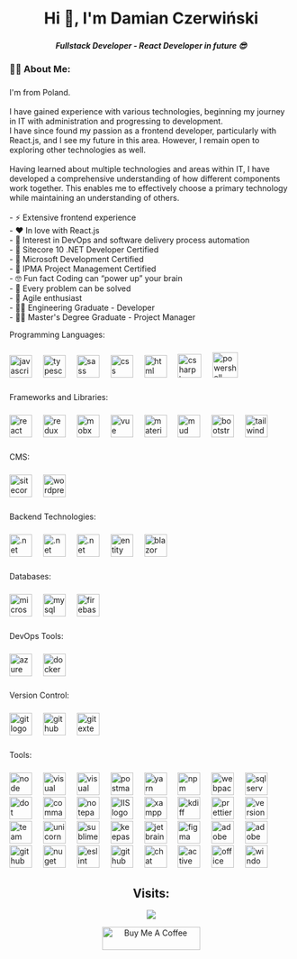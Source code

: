 <h1 align="center">Hi 👋, I'm Damian Czerwiński</h1>

###

<h5 align="center">Fullstack Developer - React Developer in future 😎</h5>

###

<h3 align="left">👩‍💻  About Me:</h3>

###

<p align="left">
  I'm from Poland.<br><br>
  I have gained experience with various technologies, beginning my journey in IT with administration and progressing to development.<br>
  I have since found my passion as a frontend developer, particularly with React.js, and I see my future in this area.
  However, I remain open to exploring other technologies as well.<br><br>
  Having learned about multiple technologies and areas within IT, I have developed a comprehensive understanding of how different components work together.
  This enables me to effectively choose a primary technology while maintaining an understanding of others.<br><br>
  - ⚡ Extensive frontend experience<br>
  - ❤️ In love with React.js<br>
  - 🤔 Interest in DevOps and software delivery process automation<br>
  - 🥇 Sitecore 10 .NET Developer Certified<br>
  - 🥇 Microsoft Development Certified<br>
  - 🥇 IPMA Project Management Certified<br>
  - 🤓 Fun fact Coding can “power up” your brain<br>
  - 🌈 Every problem can be solved<br>
  - 💛 Agile enthusiast<br>
  - 🧑‍🎓 Engineering Graduate - Developer<br>
  - 👨‍🎓 Master's Degree Graduate - Project Manager
</p>

<p align="left">Programming Languages:</p>

###

<div align="left">
  <img src="https://cdn.jsdelivr.net/gh/devicons/devicon/icons/javascript/javascript-original.svg" height="40" alt="javascript logo"  />
  <img width="12" />
  <img src="https://cdn.jsdelivr.net/gh/devicons/devicon/icons/typescript/typescript-original.svg" height="40" alt="typescript logo"  />
  <img width="12" />
  <img src="https://sass-lang.com/assets/img/styleguide/seal-color.png" height="40" alt="sass logo"  />
  <img width="12" />
  <img src="https://upload.wikimedia.org/wikipedia/commons/thumb/6/62/CSS3_logo.svg/1024px-CSS3_logo.svg.png" height="40" alt="css logo"  />
  <img width="12" />
  <img src="https://cdn.iconscout.com/icon/free/png-256/free-html-5-1-1175208.png" height="40" alt="html logo"  />
  <img width="12" />
  <img src="https://cdn.prod.website-files.com/6047a9e35e5dc54ac86ddd90/63065002cd563e1cd1cead28_eaadfe64.png" height="42" alt="csharp logo"  />
  <img width="12" />
  <img src="https://upload.wikimedia.org/wikipedia/commons/2/2f/PowerShell_5.0_icon.png" height="45" alt="powershell logo"  />
</div>

###

<p align="left">Frameworks and Libraries:</p>

### 

<div align="left">
  <img src="https://cdn.jsdelivr.net/gh/devicons/devicon/icons/react/react-original.svg" height="40" alt="react logo"  />
  <img width="12" />
  <img src="https://cdn.jsdelivr.net/gh/devicons/devicon/icons/redux/redux-original.svg" height="40" alt="redux logo"  />
  <img width="12" />
  <img src="https://static-00.iconduck.com/assets.00/mobx-icon-512x512-h6qs5zuq.png" height="40" alt="mobx logo"  />
  <img width="12" />
  <img src="https://upload.wikimedia.org/wikipedia/commons/thumb/9/95/Vue.js_Logo_2.svg/512px-Vue.js_Logo_2.svg.png?20170919082558" height="40" alt="vue logo"  />
  <img width="12" />
  <img src="https://static-00.iconduck.com/assets.00/material-ui-icon-2048x1626-on580ia9.png" height="40" alt="material ui logo"  />
  <img width="12" />
  <img src="https://mudblazor.com/_content/MudBlazor.Docs/images/logo.png" height="40" alt="mud blazor logo"  />
  <img width="12" />
  <img src="https://www.marefa.org/w/images/thumb/b/b2/Bootstrap_logo.svg/1200px-Bootstrap_logo.svg.png" height="40" alt="bootstrap logo"  />
  <img width="12" />
  <img src="https://iconape.com/wp-content/files/an/351546/png/tailwind-css-logo.png" height="40" alt="tailwind logo"  />
</div>

###

<p align="left">CMS:</p>

###

<div align="left">
  <img src="https://clipground.com/images/sitecore-logo-clipart-1.png" height="40" alt="sitecore logo"  />
  <img width="12" />
  <img src="https://subpng.com/images/hd/word-press-logo-blue-background-npsh9eqxiazah0dh-npsh9eqxiazah0dh.jpg" height="40" alt="wordpress logo"  />
</div>

###

<p align="left">Backend Technologies:</p>

###

<div align="left">
  <img src="https://upload.wikimedia.org/wikipedia/commons/thumb/7/7d/Microsoft_.NET_logo.svg/456px-Microsoft_.NET_logo.svg.png" height="40" alt=".net logo"  />
  <img width="12" />
  <img src="https://cdn.neowin.com/news/images/uploaded/2023/05/1683726858_microsoft_net_logo_story.jpg" height="40" alt=".net framework logo"  />
  <img width="12" />
  <img src="https://broadwayinfosys.com/blog/wp-content/uploads/2019/03/1_K8-NHsRRBuUpuzphdkZ6MQ.png" height="40" alt=".net core logo"  />
  <img width="12" />
  <img src="https://blog.cdn.cmarix.com/blog/wp-content/uploads/2016/03/Entity-Framework.png" height="40" alt="entity framework logo"  />
  <img width="12" />
  <img src="https://user-images.githubusercontent.com/14852843/147144692-50624d81-cb56-4fc3-ab25-5d712818c1d3.png" height="40" alt="blazor logo"  />
</div>

###

<p align="left">Databases:</p>

###

<div align="left">
  <img src="https://zetorzeszow.pl/wp-content/uploads/2022/07/microsoft-sql-server-logo.png" height="40" alt="microsoftsqlserver logo"  />
  <img width="12" />
  <img src="https://cdn.jsdelivr.net/gh/devicons/devicon/icons/mysql/mysql-original.svg" height="40" alt="mysql logo"  />
  <img width="12" />
  <img src="https://firebase.google.com/static/downloads/brand-guidelines/PNG/logo-logomark.png" height="40" alt="firebase logo"  />
</div>

###

<p align="left">DevOps Tools:</p>

###

<div align="left">
  <img src="https://cdn.jsdelivr.net/gh/devicons/devicon/icons/azure/azure-original.svg" height="40" alt="azure logo"  />
  <img width="12" />
  <img src="https://cdn.jsdelivr.net/gh/devicons/devicon/icons/docker/docker-original.svg" height="40" alt="docker logo"  />
</div>

###

<p align="left">Version Control:</p>

###

<div align="left">
  <img src="https://cdn.jsdelivr.net/gh/devicons/devicon/icons/git/git-original.svg" height="40" alt="git logo"  />
  <img width="12" />
  <img src="https://skillicons.dev/icons?i=github" height="40" alt="github logo"  />
  <img width="12" />
  <img src="https://avatars.githubusercontent.com/u/1700077?s=280&v=4" height="40" alt="git extension logo"  />
</div>

###

<p align="left">Tools:</p>

###

<div align="left">
  <img src="https://static-00.iconduck.com/assets.00/node-js-icon-454x512-nztofx17.png" height="40" alt="node logo"  />
  <img width="12" />
  <img src="https://static.wikia.nocookie.net/logopedia/images/e/ec/Microsoft_Visual_Studio_2022.svg/revision/latest/scale-to-width-down/200?cb=20211027141551" height="40" alt="visual studio logo"  />
  <img width="12" />
  <img src="https://cdn.freebiesupply.com/logos/thumbs/2x/visual-studio-code-logo.png" height="40" alt="visual studio code logo"  />
  <img width="12" />
  <img src="https://uxwing.com/wp-content/themes/uxwing/download/brands-and-social-media/postman-icon.png" height="40" alt="postman logo"  />
  <img width="12" />
  <img src="https://uxwing.com/wp-content/themes/uxwing/download/brands-and-social-media/yarn-package-manager-icon.png" height="40" alt="yarn logo"  />
  <img width="12" />
  <img src="https://cdn.freebiesupply.com/logos/thumbs/2x/npm-logo.png" height="40" alt="npm logo"  />
  <img width="12" />
  <img src="https://cdn.icon-icons.com/icons2/2699/PNG/512/js_webpack_logo_icon_167796.png" height="40" alt="webpack logo"  />
  <img width="12" />
  <img src="https://miro.medium.com/v2/resize:fit:500/1*-hkzF9m5828c-UIaSQNUug.jpeg" height="40" alt="sql server management studio logo"  />
  <img width="12" />
  <img src="https://cdn.worldvectorlogo.com/logos/icon-dotpeek.svg" height="40" alt="dot peek logo"  />
  <img width="12" />
  <img src="https://png.pngtree.com/png-vector/20221229/ourmid/pngtree-command-line-png-image_6542283.png" height="40" alt="command line logo"  />
  <img width="12" />
  <img src="https://tech-wiki.net/images/a/a8/Notepad%2B%2B_logo.png" height="40" alt="notepad++ logo"  />
  <img width="12" />
  <img src="https://www.stephenwagner.com/wp-content/uploads/2019/05/IIS-Logo-1-150x150.png" height="40" alt="IIS logo"  />
  <img width="12" />
  <img src="https://upload.wikimedia.org/wikipedia/commons/d/dc/XAMPP_Logo.png" height="40" alt="xampp logo"  />
  <img width="12" />
  <img src="https://www.fosshub.com/media/img/project/icons/5b8587c9f9ee5a5c3e979f63.png" height="40" alt="kdiff logo"  />
  <img width="12" />
  <img src="https://brandslogos.com/wp-content/uploads/images/large/prettier-logo.png" height="40" alt="prettier logo"  />
  <img width="12" />
  <img src="https://images.g2crowd.com/uploads/product/image/large_detail/large_detail_2a585bd3dc82b031a500716723c2d435/version-lens.png" height="40" alt="version lens logo"  />
  <img width="12" />
  <img src="https://dhalgara.com/content/images/2018/04/256x256-TDS.png" height="40" alt="team development for sitecore logo"  />
  <img width="12" />
  <img src="https://martijnquekel.gallerycdn.vsassets.io/extensions/martijnquekel/unicornsync/0.7.0/1525875715810/Microsoft.VisualStudio.Services.Icons.Default" height="40" alt="unicorn logo"  />
  <img width="12" />
  <img src="https://uxwing.com/wp-content/themes/uxwing/download/brands-and-social-media/sublime-text-icon.png" height="40" alt="sublime text logo"  />
  <img width="12" />
  <img src="https://upload.wikimedia.org/wikipedia/commons/thumb/0/07/KeePass_Logo_%282016%29.svg/256px-KeePass_Logo_%282016%29.svg.png" height="40" alt="keepass logo"  />
  <img width="12" />
  <img src="https://tts.com.pl/userdata/public/gfx/4709/JetBrains2.png" height="40" alt="jetbrains logo"  />
  <img width="12" />
  <img src="https://cdn4.iconfinder.com/data/icons/logos-brands-in-colors/3000/figma-logo-512.png" height="40" alt="figma logo"  />
  <img width="12" />
  <img src="https://play-lh.googleusercontent.com/kaox1VteLsWAuNxPxhm8t4llaoyFhxzDjo9g4Hdf92bKdT_Sn6Yrdku6rApuc5ktirw=w240-h480-rw" height="40" alt="adobe xd logo"  />
  <img width="12" />
  <img src="https://cdn.iconscout.com/icon/free/png-256/free-azure-devops-3521296-2944715.png?f=webp&w=256" height="40" alt="adobe xd logo"  />
  <img width="12" />
  <img src="https://icones.pro/wp-content/uploads/2021/06/icone-github-jaune.png" height="40" alt="github logo"  />
  <img width="12" />
  <img src="https://nuget.org/Content/gallery/img/logo-og-600x600.png" height="40" alt="nuget logo"  />
  <img width="12" />
  <img src="https://handwiki.org/wiki/images/thumb/e/e3/ESLint_logo.svg/640px-ESLint_logo.svg.png" height="40" alt="eslint logo"  />
  <img width="12" />
  <img src="https://user-images.githubusercontent.com/28068/123712981-02676c80-d839-11eb-919a-96ee0c895e15.png" height="40" alt="github copilot logo"  />
  <img width="12" />
  <img src="https://www.edigitalagency.com.au/wp-content/uploads/chatgpt-logo-white-green-background-png.png" height="40" alt="chat gpt logo"  />
  <img width="12" />
  <img src="https://i-ht.pl/wp-content/uploads/2021/04/logo-active-directory.png" height="40" alt="active directory logo"  />
  <img width="12" />
  <img src="https://www.saintebegge.com/uploads/1/3/0/5/130562627/editor/1311px-logo-microsoft-office-365-svg_1.png" height="40" alt="office 365 logo"  />
  <img width="12" />
  <img src="https://www.citypng.com/public/uploads/small/11663459129zyh6posu9344ykifugfiwiche3xfpuhq55etzrcslq4waedy6ximdbrxgzen9ogx79hoazf1vxadx3k8xsps8tts2oesnuwqm1xf.png" height="40" alt="windows server logo"  />
</div>

 ###
 
<h2 align="center" style="font-weight: bold;">Visits:</h2>
<p align="center">
  <img src="https://profile-counter.glitch.me/damianczer/count.svg" />
</p>

<p align="center">
<a href="https://www.buymeacoffee.com/damianczer" target="_blank"><img src="https://cdn.buymeacoffee.com/buttons/default-orange.png" alt="Buy Me A Coffee" height="41" width="174"></a>
</p>
